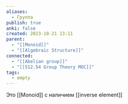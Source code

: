 ```yaml
---
aliases:
  - Группа
publish: true
anki: false
created: 2023-10-21 13:11
parent:
  - "[[Monoid]]"
  - "[[Algebraic Structure]]"
connected:
  - "[[Abelian group]]"
  - "[[512.54 Group Theory MOC]]"
tags:
  - empty
---
```

Это [[Monoid]] c наличием [[inverse element]]














